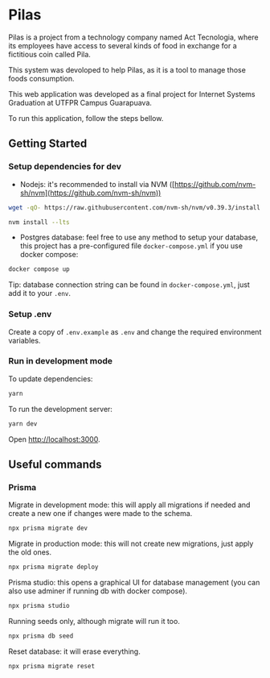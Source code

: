 # Pilas

Pilas is a project from a technology company named Act Tecnologia, where its employees have access to several kinds of food in exchange for a fictitious coin called Pila.

This system was devoloped to help Pilas, as it is a tool to manage those foods consumption.

This web application was developed as a final project for Internet Systems Graduation at UTFPR Campus Guarapuava.

To run this application, follow the steps bellow.

## Getting Started

### Setup dependencies for dev

- Nodejs: it's recommended to install via NVM ([https://github.com/nvm-sh/nvm](https://github.com/nvm-sh/nvm))

```bash
wget -qO- https://raw.githubusercontent.com/nvm-sh/nvm/v0.39.3/install.sh | bash

nvm install --lts
```

- Postgres database: feel free to use any method to setup your database, this project has a pre-configured file `docker-compose.yml` if you use docker compose:

```bash
docker compose up
```

Tip: database connection string can be found in `docker-compose.yml`, just add it to your `.env`.

### Setup .env

Create a copy of `.env.example` as `.env` and change the required environment variables.

### Run in development mode

To update dependencies:

```bash
yarn
```

To run the development server:

```bash
yarn dev
```

Open [http://localhost:3000](http://localhost:3000).

## Useful commands

### Prisma

Migrate in development mode: this will apply all migrations if needed and create a new one if changes were made to the schema.

```bash
npx prisma migrate dev
```

Migrate in production mode: this will not create new migrations, just apply the old ones.

```bash
npx prisma migrate deploy
```

Prisma studio: this opens a graphical UI for database management (you can also use adminer if running db with docker compose).

```bash
npx prisma studio
```

Running seeds only, although migrate will run it too.

```bash
npx prisma db seed
```

Reset database: it will erase everything.

```bash
npx prisma migrate reset
```
